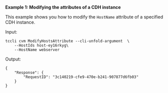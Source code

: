 **Example 1: Modifying the attributes of a CDH instance**

This example shows you how to modify the `HostName` attribute of a specified CDH instance.

Input: 

```
tccli cvm ModifyHostsAttribute --cli-unfold-argument  \
    --HostIds host-ey16rkyg\
    --HostName webserver
```

Output: 
```
{
    "Response": {
        "RequestID": "3c140219-cfe9-470e-b241-907877d6fb03"
    }
}
```

